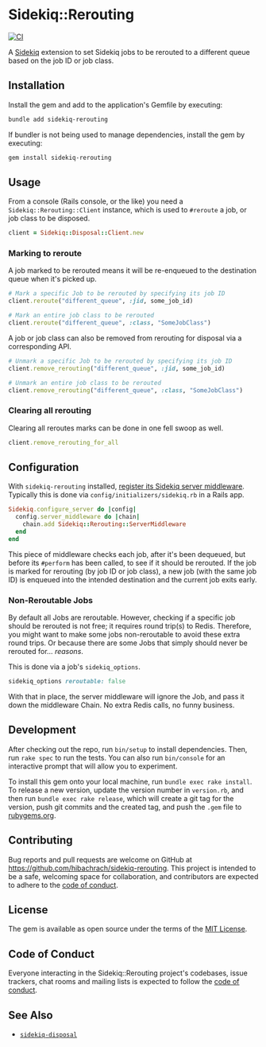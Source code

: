 # Sidekiq::Rerouting

[![CI](https://github.com/hibachrach/sidekiq-disposal/actions/workflows/main.yml/badge.svg)](https://github.com/hibachrach/sidekiq-disposal/actions)

A [Sidekiq][sidekiq] extension to set Sidekiq jobs to be rerouted to a different queue based on the job ID or job class.

## Installation

Install the gem and add to the application's Gemfile by executing:

```bash
bundle add sidekiq-rerouting
```

If bundler is not being used to manage dependencies, install the gem by executing:

```bash
gem install sidekiq-rerouting
```

## Usage

From a console (Rails console, or the like) you need a `Sidekiq::Rerouting::Client` instance, which is used to `#reroute` a job, or job class to be disposed.

```ruby
client = Sidekiq::Disposal::Client.new
```

### Marking to reroute

A job marked to be rerouted means it will be re-enqueued to the destination queue when it's picked up.

```ruby
# Mark a specific Job to be rerouted by specifying its job ID
client.reroute("different_queue", :jid, some_job_id)

# Mark an entire job class to be rerouted
client.reroute("different_queue", :class, "SomeJobClass")
```

A job or job class can also be removed from rerouting for disposal via a corresponding API.

```ruby
# Unmark a specific Job to be rerouted by specifying its job ID
client.remove_rerouting("different_queue", :jid, some_job_id)

# Unmark an entire job class to be rerouted
client.remove_rerouting("different_queue", :class, "SomeJobClass")
```

### Clearing all rerouting

Clearing all reroutes marks can be done in one fell swoop as well.

```ruby
client.remove_rerouting_for_all
```

## Configuration

With `sidekiq-rerouting` installed, [register its Sidekiq server middleware][sidekiq-register-middleware].
Typically this is done via `config/initializers/sidekiq.rb` in a Rails app.

```ruby
Sidekiq.configure_server do |config|
  config.server_middleware do |chain|
    chain.add Sidekiq::Rerouting::ServerMiddleware
  end
end
```

This piece of middleware checks each job, after it's been dequeued, but before its `#perform` has been called, to see if it should be rerouted.
If the job is marked for rerouting (by job ID or job class), a new job (with the same job ID) is enqueued into the intended destination and the current job exits early.

### Non-Reroutable Jobs

By default all Jobs are reroutable.
However, checking if a specific job should be rerouted is not free; it requires round trip(s) to Redis.
Therefore, you might want to make some jobs non-reroutable to avoid these extra round trips.
Or because there are some Jobs that simply should never be rerouted for… _reasons_.

This is done via a job's `sidekiq_options`.

```ruby
sidekiq_options reroutable: false
```

With that in place, the server middleware will ignore the Job, and pass it down the middleware Chain.
No extra Redis calls, no funny business.

## Development

After checking out the repo, run `bin/setup` to install dependencies. Then, run `rake spec` to run the tests. You can also run `bin/console` for an interactive prompt that will allow you to experiment.

To install this gem onto your local machine, run `bundle exec rake install`. To release a new version, update the version number in `version.rb`, and then run `bundle exec rake release`, which will create a git tag for the version, push git commits and the created tag, and push the `.gem` file to [rubygems.org](https://rubygems.org).

## Contributing

Bug reports and pull requests are welcome on GitHub at https://github.com/hibachrach/sidekiq-rerouting. This project is intended to be a safe, welcoming space for collaboration, and contributors are expected to adhere to the [code of conduct](https://github.com/hibachrach/sidekiq-rerouting/blob/main/CODE_OF_CONDUCT.md).

## License

The gem is available as open source under the terms of the [MIT License](https://opensource.org/licenses/MIT).

## Code of Conduct

Everyone interacting in the Sidekiq::Rerouting project's codebases, issue trackers, chat rooms and mailing lists is expected to follow the [code of conduct](https://github.com/hibachrach/sidekiq-rerouting/blob/main/CODE_OF_CONDUCT.md).

## See Also

- [`sidekiq-disposal`][sidekiq-disposal]

[sidekiq]: https://sidekiq.org "Simple, efficient background jobs for Ruby."
[sidekiq-disposal]: https://github.com/hibachrach/sidekiq-disposal "A Sidekiq extension to mark Sidekiq jobs to be disposed of."
[sidekiq-register-middleware]: https://github.com/sidekiq/sidekiq/wiki/Middleware#registering-middleware "Registering Sidekiq Middleware"
